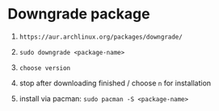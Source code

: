 # Downgrade package

1. `https://aur.archlinux.org/packages/downgrade/`

2. `sudo downgrade <package-name>`

3. `choose version`

4. stop after downloading finished / choose `n` for installation

5. install via pacman: `sudo pacman -S <package-name>`
